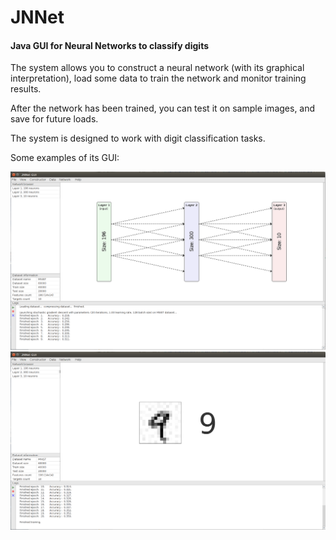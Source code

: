 # JNNet
#### Java GUI for Neural Networks to classify digits

The system allows you to construct a neural network (with its graphical interpretation), load some data to train the network and monitor training results.

After the network has been trained, you can test it on sample images, and save for future loads.

The system is designed to work with digit classification tasks.

Some examples of its GUI:

<p align="center">
<img src="https://github.com/vlfom/JNNet/blob/master/examples/example1.png" width="800">
<img src="https://github.com/vlfom/JNNet/blob/master/examples/example2.png" width="800">
</p>
